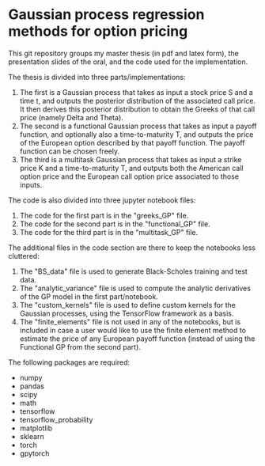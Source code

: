 # Gaussian process regression methods for option pricing

This git repository groups my master thesis (in pdf and latex form), the presentation slides of the oral, and the code used for the implementation.

The thesis is divided into three parts/implementations:
1. The first is a Gaussian process that takes as input a stock price S and a time t, and outputs the posterior distribution of the associated call price. It then derives this posterior distribution to obtain the Greeks of that call price (namely Delta and Theta).
2. The second is a functional Gaussian process that takes as input a payoff function, and optionally also a time-to-maturity T, and outputs the price of the European option described by that payoff function. The payoff function can be chosen freely.
3. The third is a multitask Gaussian process that takes as input a strike price K and a time-to-maturity T, and outputs both the American call option price and the European call option price associated to those inputs.

The code is also divided into three jupyter notebook files:
1. The code for the first part is in the "greeks_GP" file.
2. The code for the second part is in the "functional_GP" file.
3. The code for the third part is in the "multitask_GP" file.

The additional files in the code section are there to keep the notebooks less cluttered:
1. The "BS_data" file is used to generate Black-Scholes training and test data.
2. The "analytic_variance" file is used to compute the analytic derivatives of the GP model in the first part/notebook.
3. The "custom_kernels" file is used to define custom kernels for the Gaussian processes, using the TensorFlow framework as a basis.
4. The "finite_elements" file is not used in any of the notebooks, but is included in case a user would like to use the finite element method to estimate the price of any European payoff function (instead of using the Functional GP from the second part).

The following packages are required:
* numpy
* pandas
* scipy
* math
* tensorflow
* tensorflow_probability
* matplotlib
* sklearn
* torch
* gpytorch
